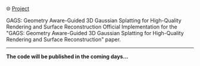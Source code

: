 <p align="left">
    🌐 <a href="https://VerseWei.github.io/GAGS/" target="_blank">Project</a>
</p>
GAGS: Geometry Aware-Guided 3D Gaussian Splatting for High-Quality Rendering and Surface Reconstruction
Official Implementation for the "GAGS: Geometry Aware-Guided 3D Gaussian Splatting for High-Quality Rendering and Surface Reconstruction" paper.  


___
**The code will be published in the coming days...**
